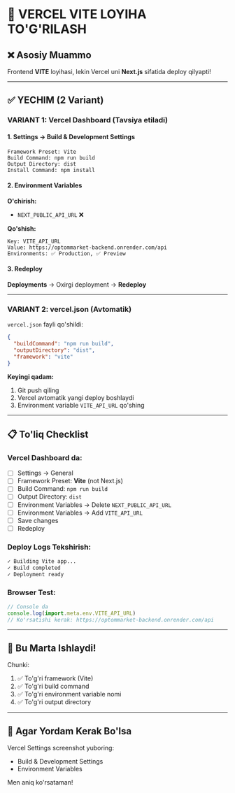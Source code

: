 # 🔧 VERCEL VITE LOYIHA TO'G'RILASH

## ❌ Asosiy Muammo

Frontend **VITE** loyihasi, lekin Vercel uni **Next.js** sifatida deploy qilyapti!

---

## ✅ YECHIM (2 Variant)

### VARIANT 1: Vercel Dashboard (Tavsiya etiladi)

#### 1. Settings → Build & Development Settings

```
Framework Preset: Vite
Build Command: npm run build
Output Directory: dist
Install Command: npm install
```

#### 2. Environment Variables

**O'chirish:**
- `NEXT_PUBLIC_API_URL` ❌

**Qo'shish:**
```
Key: VITE_API_URL
Value: https://optommarket-backend.onrender.com/api
Environments: ✅ Production, ✅ Preview
```

#### 3. Redeploy

**Deployments** → Oxirgi deployment → **Redeploy**

---

### VARIANT 2: vercel.json (Avtomatik)

`vercel.json` fayli qo'shildi:

```json
{
  "buildCommand": "npm run build",
  "outputDirectory": "dist",
  "framework": "vite"
}
```

**Keyingi qadam:**
1. Git push qiling
2. Vercel avtomatik yangi deploy boshlaydi
3. Environment variable `VITE_API_URL` qo'shing

---

## 📋 To'liq Checklist

### Vercel Dashboard da:

- [ ] Settings → General
- [ ] Framework Preset: **Vite** (not Next.js)
- [ ] Build Command: `npm run build`
- [ ] Output Directory: `dist`
- [ ] Environment Variables → Delete `NEXT_PUBLIC_API_URL`
- [ ] Environment Variables → Add `VITE_API_URL`
- [ ] Save changes
- [ ] Redeploy

### Deploy Logs Tekshirish:

```bash
✓ Building Vite app...
✓ Build completed
✓ Deployment ready
```

### Browser Test:

```javascript
// Console da
console.log(import.meta.env.VITE_API_URL)
// Ko'rsatishi kerak: https://optommarket-backend.onrender.com/api
```

---

## 🎯 Bu Marta Ishlaydi!

Chunki:
1. ✅ To'g'ri framework (Vite)
2. ✅ To'g'ri build command
3. ✅ To'g'ri environment variable nomi
4. ✅ To'g'ri output directory

---

## 📸 Agar Yordam Kerak Bo'lsa

Vercel Settings screenshot yuboring:
- Build & Development Settings
- Environment Variables

Men aniq ko'rsataman!
